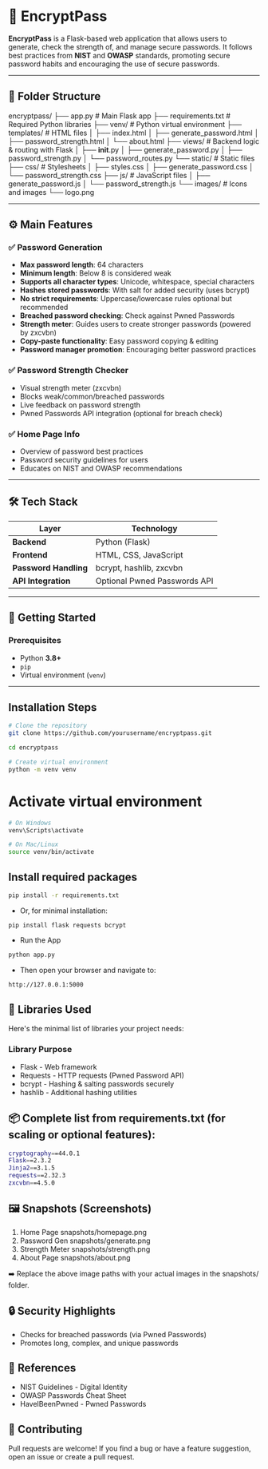 # 🔐 EncryptPass

**EncryptPass** is a Flask-based web application that allows users to generate, check the strength of, and manage secure passwords. It follows best practices from **NIST** and **OWASP** standards, promoting secure password habits and encouraging the use of secure passwords.

---

## 📁 Folder Structure

encryptpass/
├── app.py                      # Main Flask app
├── requirements.txt            # Required Python libraries
├── venv/                       # Python virtual environment
├── templates/                  # HTML files
│   ├── index.html
│   ├── generate_password.html
│   ├── password_strength.html
│   └── about.html
├── views/                      # Backend logic & routing with Flask
│   ├── __init__.py
│   ├── generate_password.py
│   ├── password_strength.py
│   └── password_routes.py
└── static/                     # Static files
    ├── css/                    # Stylesheets
    │   ├── styles.css
    │   ├── generate_password.css
    │   └── password_strength.css
    ├── js/                     # JavaScript files
    │   ├── generate_password.js
    │   └── password_strength.js
    └── images/                 # Icons and images
        └── logo.png







---

## ⚙️ Main Features

### ✅ Password Generation
- **Max password length**: 64 characters  
- **Minimum length**: Below 8 is considered weak  
- **Supports all character types**: Unicode, whitespace, special characters  
- **Hashes stored passwords**: With salt for added security (uses bcrypt)  
- **No strict requirements**: Uppercase/lowercase rules optional but recommended  
- **Breached password checking**: Check against Pwned Passwords  
- **Strength meter**: Guides users to create stronger passwords (powered by zxcvbn)  
- **Copy-paste functionality**: Easy password copying & editing  
- **Password manager promotion**: Encouraging better password practices  

### ✅ Password Strength Checker
- Visual strength meter (zxcvbn)  
- Blocks weak/common/breached passwords  
- Live feedback on password strength  
- Pwned Passwords API integration (optional for breach check)  

### ✅ Home Page Info
- Overview of password best practices  
- Password security guidelines for users  
- Educates on NIST and OWASP recommendations  

---

## 🛠️ Tech Stack

| Layer         | Technology                 |
|---------------|----------------------------|
| **Backend**   | Python (Flask)             |
| **Frontend**  | HTML, CSS, JavaScript      |
| **Password Handling** | bcrypt, hashlib, zxcvbn |
| **API Integration**   | Optional Pwned Passwords API |

---

## 🚀 Getting Started

### Prerequisites
- Python **3.8+**
- `pip`
- Virtual environment (`venv`)

---

## Installation Steps

```bash
# Clone the repository
git clone https://github.com/yourusername/encryptpass.git
```

```bash
cd encryptpass
```

```bash
# Create virtual environment
python -m venv venv
```

# Activate virtual environment

```bash
# On Windows
venv\Scripts\activate
```

```bash
# On Mac/Linux
source venv/bin/activate
```

## Install required packages
```bash
pip install -r requirements.txt
```

- Or, for minimal installation:
    
```
pip install flask requests bcrypt
```

- Run the App
```bash
python app.py
```

- Then open your browser and navigate to:

```bash
http://127.0.0.1:5000
```

## 🧰 Libraries Used
Here's the minimal list of libraries your project needs:

### Library	Purpose
- Flask	- Web framework
- Requests	- HTTP requests (Pwned Password API)
- bcrypt	- Hashing & salting passwords securely
- hashlib	- Additional hashing utilities

## 📦 Complete list from requirements.txt (for scaling or optional features):

```bash
cryptography==44.0.1
Flask==2.3.2
Jinja2==3.1.5
requests==2.32.3
zxcvbn==4.5.0
```

## 🖼️ Snapshots (Screenshots)
1. Home Page	snapshots/homepage.png
2. Password Gen	snapshots/generate.png
3. Strength Meter	snapshots/strength.png
4. About Page	snapshots/about.png

➡️ Replace the above image paths with your actual images in the snapshots/ folder.

## 🔒 Security Highlights
- Checks for breached passwords (via Pwned Passwords)
- Promotes long, complex, and unique passwords

## 📖 References
- NIST Guidelines - Digital Identity
- OWASP Passwords Cheat Sheet
- HaveIBeenPwned - Pwned Passwords

## 🤝 Contributing
Pull requests are welcome!
If you find a bug or have a feature suggestion, open an issue or create a pull request.